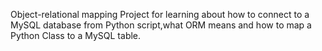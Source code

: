 Object-relational mapping
Project for learning about how to connect to a MySQL database from Python script,what ORM means and how to map a Python Class to a MySQL table.
